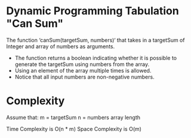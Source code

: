 # Dynamic Programming Tabulation "Can Sum"

The function ‘canSum(targetSum, numbers)‘ that takes in a
targetSum of Integer and array of numbers as arguments.

* The function returns a boolean indicating whether it is possible to generate the targetSum using numbers from the array.
* Using an element of the array multiple times is allowed.
* Notice that all input numbers are non-negative numbers.

# Complexity

Assume that:
m = targetSum
n = numbers array length

Time Complexity is O(n * m)
Space Complexity is O(m)